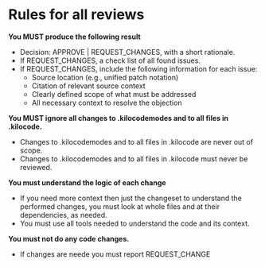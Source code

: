# Rules for all reviews

**You MUST produce the following result**

- Decision: APPROVE | REQUEST_CHANGES, with a short rationale.
- If REQUEST_CHANGES, a check list of all found issues.
- If REQUEST_CHANGES, include the following information for each issue:
    - Source location (e.g., unified patch notation)
    - Citation of relevant source context
    - Clearly defined scope of what must be addressed
    - All necessary context to resolve the objection

**You MUST ignore all changes to .kilocodemodes and to all files in .kilocode.**

- Changes to .kilocodemodes and to all files in .kilocode are never out of scope.
- Changes to .kilocodemodes and to all files in .kilocode must never be reviewed.

**You must understand the logic of each change**

- If you need more context then just the changeset to understand the performed changes, you must look at whole files and at their dependencies, as
  needed.
- You must use all tools needed to understand the code and its context.

**You must not do any code changes.**

- If changes are neede you must report REQUEST_CHANGE
